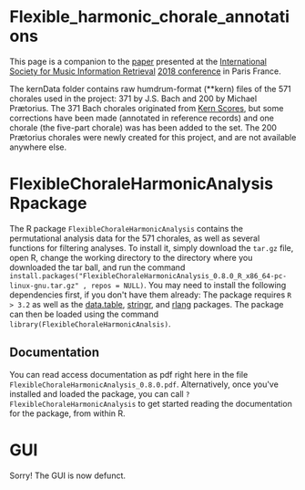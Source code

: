 # Flexible_harmonic_chorale_annotations

This page is a companion to the <a href="http://ismir2018.ircam.fr/doc/pdfs/283_Paper.pdf">paper</a> presented at the <a href="https://www.ismir.net">International Society for Music Information Retrieval</a> <a href="https://ismir2018.ircam.fr">2018 conference</a> in Paris France.

The kernData folder contains raw humdrum-format (\*\*kern) files of the 571 chorales used in the project: 371 by J.S. Bach and 200 by Michael Pr&aelig;torius.
The 371 Bach chorales originated from <a href="http://kern.ccarh.orh">Kern Scores</a>, but some corrections have been made (annotated in reference records) and one chorale (the five-part chorale) was has been added to the set.
The 200 Pr&aelig;torius chorales were newly created for this project, and are not available anywhere else.


# FlexibleChoraleHarmonicAnalysis Rpackage

The R package `FlexibleChoraleHarmonicAnalysis` contains the permutational analysis data for the 571 chorales, as well as several functions for filtering analyses.
To install it, simply download the `tar.gz` file, open R, change the working directory to the directory where you downloaded the tar ball, 
and run the command `install.packages("FlexibleChoraleHarmonicAnalysis_0.8.0_R_x86_64-pc-linux-gnu.tar.gz" , repos = NULL)`.
You may need to install the following dependencies first, if you don't have them already:
The package requires `R > 3.2` as well as the <a href="https://cran.r-project.org/web/packages/data.table/index.html">data.table</a>,
 <a href="https://cran.r-project.org/web/packages/stringr">stringr</a>,
and <a href="https://cran.r-project.org/web/packages/rlang/index.html">rlang</a> packages.
The package can then be loaded using the command `library(FlexibleChoraleHarmonicAnalsis)`.


## Documentation

You can read access documentation as pdf right here in the file `FlexibleChoraleHarmonicAnalysis_0.8.0.pdf`.
Alternatively, once you've installed and loaded the package, you can call `?FlexibleChoraleHarmonicAnalysis` to get started reading the documentation for the package, from within R.



# GUI


Sorry! The GUI is now defunct.
